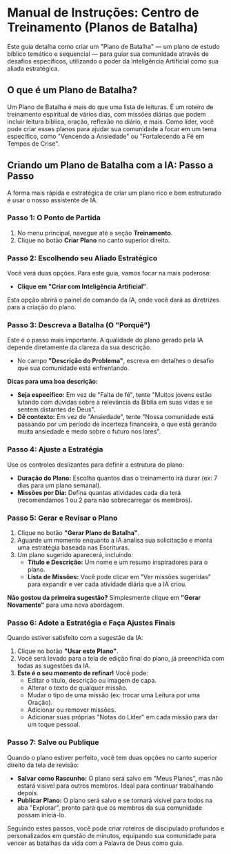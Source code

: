 # Manual de Instruções: Centro de Treinamento (Planos de Batalha)

Este guia detalha como criar um "Plano de Batalha" — um plano de estudo bíblico temático e sequencial — para guiar sua comunidade através de desafios específicos, utilizando o poder da Inteligência Artificial como sua aliada estratégica.

## O que é um Plano de Batalha?

Um Plano de Batalha é mais do que uma lista de leituras. É um roteiro de treinamento espiritual de vários dias, com missões diárias que podem incluir leitura bíblica, oração, reflexão no diário, e mais. Como líder, você pode criar esses planos para ajudar sua comunidade a focar em um tema específico, como "Vencendo a Ansiedade" ou "Fortalecendo a Fé em Tempos de Crise".

## Criando um Plano de Batalha com a IA: Passo a Passo

A forma mais rápida e estratégica de criar um plano rico e bem estruturado é usar o nosso assistente de IA.

### Passo 1: O Ponto de Partida

1.  No menu principal, navegue até a seção **Treinamento**.
2.  Clique no botão **Criar Plano** no canto superior direito.

### Passo 2: Escolhendo seu Aliado Estratégico

Você verá duas opções. Para este guia, vamos focar na mais poderosa:

-   **Clique em "Criar com Inteligência Artificial"**.

Esta opção abrirá o painel de comando da IA, onde você dará as diretrizes para a criação do plano.

### Passo 3: Descreva a Batalha (O "Porquê")

Este é o passo mais importante. A qualidade do plano gerado pela IA depende diretamente da clareza da sua descrição.

-   No campo **"Descrição do Problema"**, escreva em detalhes o desafio que sua comunidade está enfrentando.

**Dicas para uma boa descrição:**
-   **Seja específico:** Em vez de "Falta de fé", tente "Muitos jovens estão lutando com dúvidas sobre a relevância da Bíblia em suas vidas e se sentem distantes de Deus".
-   **Dê contexto:** Em vez de "Ansiedade", tente "Nossa comunidade está passando por um período de incerteza financeira, o que está gerando muita ansiedade e medo sobre o futuro nos lares".

### Passo 4: Ajuste a Estratégia

Use os controles deslizantes para definir a estrutura do plano:

-   **Duração do Plano:** Escolha quantos dias o treinamento irá durar (ex: 7 dias para um plano semanal).
-   **Missões por Dia:** Defina quantas atividades cada dia terá (recomendamos 1 ou 2 para não sobrecarregar os membros).

### Passo 5: Gerar e Revisar o Plano

1.  Clique no botão **"Gerar Plano de Batalha"**.
2.  Aguarde um momento enquanto a IA analisa sua solicitação e monta uma estratégia baseada nas Escrituras.
3.  Um plano sugerido aparecerá, incluindo:
    *   **Título e Descrição:** Um nome e um resumo inspiradores para o plano.
    *   **Lista de Missões:** Você pode clicar em "Ver missões sugeridas" para expandir e ver cada atividade diária que a IA criou.

**Não gostou da primeira sugestão?** Simplesmente clique em **"Gerar Novamente"** para uma nova abordagem.

### Passo 6: Adote a Estratégia e Faça Ajustes Finais

Quando estiver satisfeito com a sugestão da IA:

1.  Clique no botão **"Usar este Plano"**.
2.  Você será levado para a tela de edição final do plano, já preenchida com todas as sugestões da IA.
3.  **Este é o seu momento de refinar!** Você pode:
    *   Editar o título, descrição ou imagem de capa.
    *   Alterar o texto de qualquer missão.
    *   Mudar o tipo de uma missão (ex: trocar uma Leitura por uma Oração).
    *   Adicionar ou remover missões.
    *   Adicionar suas próprias "Notas do Líder" em cada missão para dar um toque pessoal.

### Passo 7: Salve ou Publique

Quando o plano estiver perfeito, você tem duas opções no canto superior direito da tela de revisão:

-   **Salvar como Rascunho:** O plano será salvo em "Meus Planos", mas não estará visível para outros membros. Ideal para continuar trabalhando depois.
-   **Publicar Plano:** O plano será salvo e se tornará visível para todos na aba "Explorar", pronto para que os membros da sua comunidade possam iniciá-lo.

Seguindo estes passos, você pode criar roteiros de discipulado profundos e personalizados em questão de minutos, equipando sua comunidade para vencer as batalhas da vida com a Palavra de Deus como guia.